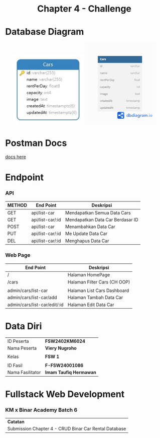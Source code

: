 <h1 align="center">
  Chapter 4 - Challenge
</h1>

# Database Diagram

<p align='center'>
<img style='width: 45%' src='./ERD.jpg' alt='ERD Navicat' title='from navicat'>
<img style='width: 45%' src='./dbdiagram_cars.png' alt='ERD DBDiagram' title='from DB Diagram IO'>
</p>

# Postman Docs

[docs here](https://documenter.getpostman.com/view/22814931/2sA35EY2XU)

# Endpoint

### API

| METHOD | End Point        | Deskripsi                        |
| ------ | ---------------- | -------------------------------- |
| GET    | api/list-car     | Mendapatkan Semua Data Cars      |
| GET    | api/list-car/:id | Mendapatkan Data Car Berdasar ID |
| POST   | api/list-car     | Menambahkan Data Car             |
| PUT    | api/list-car/:id | Me Update Data Car               |
| DEL    | api/list-car/:id | Menghapus Data Car               |

### Web Page

| End Point                    | Deskripsi                    |
| ---------------------------- | ---------------------------- |
| /                            | Halaman HomePage             |
| /cars                        | Halaman Filter Cars (CH OOP) |
|                              |                              |
| admin/cars/list-car          | Halaman List Cars Dashboard  |
| admin/cars/list-car/add      | Halaman Tambah Data Car      |
| admin/cars/list-car/edit/:id | Halaman Edit Data Car        |

# Data Diri

|                  |                          |
| ---------------- | ------------------------ |
| ID Peserta       | **FSW2402KM6024**        |
| Nama Peserta     | **Viery Nugroho**        |
|                  |                          |
| Kelas            | **FSW 1**                |
|                  |                          |
| ID Fasil         | **F-FSW24001086**        |
| Nama Fasilitator | **Imam Taufiq Hermawan** |

# Fullstack Web Development

### KM x Binar Academy Batch 6

|                                                       |
| ----------------------------------------------------- |
| **Catatan**                                           |
| Submission Chapter 4 - CRUD Binar Car Rental Database |
